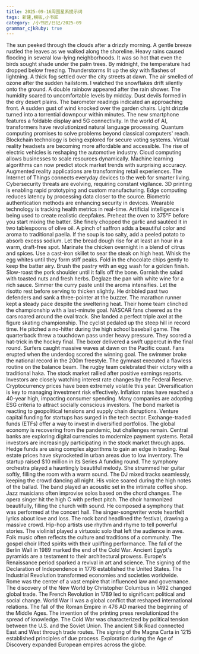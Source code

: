 ```yaml
---
title: 2025-09-16周围星系提示词
tags: 新建,模板,小书匠
category: /小书匠/日记/2025-09
grammar_cjkRuby: true
---
```



The sun peeked through the clouds after a drizzly morning.
A gentle breeze rustled the leaves as we walked along the shoreline.
Heavy rains caused flooding in several low-lying neighborhoods.
It was so hot that even the birds sought shade under the palm trees.
By midnight, the temperature had dropped below freezing.
Thunderstorms lit up the sky with flashes of lightning.
A thick fog settled over the city streets at dawn.
The air smelled of ozone after the sudden hailstorm.
I watched the snowflakes drift silently onto the ground.
A double rainbow appeared after the rain shower.
The humidity soared to uncomfortable levels by midday.
Dust devils formed in the dry desert plains.
The barometer readings indicated an approaching front.
A sudden gust of wind knocked over the garden chairs.
Light drizzle turned into a torrential downpour within minutes.
The new smartphone features a foldable display and 5G connectivity.
In the world of AI, transformers have revolutionized natural language processing.
Quantum computing promises to solve problems beyond classical computers' reach.
Blockchain technology is being explored for secure voting systems.
Virtual reality headsets are becoming more affordable and accessible.
The rise of electric vehicles is reshaping the automotive industry.
Cloud computing allows businesses to scale resources dynamically.
Machine learning algorithms can now predict stock market trends with surprising accuracy.
Augmented reality applications are transforming retail experiences.
The Internet of Things connects everyday devices to the web for smarter living.
Cybersecurity threats are evolving, requiring constant vigilance.
3D printing is enabling rapid prototyping and custom manufacturing.
Edge computing reduces latency by processing data closer to the source.
Biometric authentication methods are enhancing security in devices.
Wearable technology is tracking health metrics in real-time.
Artificial intelligence is being used to create realistic deepfakes.
Preheat the oven to 375°F before you start mixing the batter.
She finely chopped the garlic and sautéed it in two tablespoons of olive oil.
A pinch of saffron adds a beautiful color and aroma to traditional paella.
If the soup is too salty, add a peeled potato to absorb excess sodium.
Let the bread dough rise for at least an hour in a warm, draft-free spot.
Marinate the chicken overnight in a blend of citrus and spices.
Use a cast-iron skillet to sear the steak on high heat.
Whisk the egg whites until they form stiff peaks.
Fold in the chocolate chips gently to keep the batter airy.
Brush the pastry with an egg wash for a golden finish.
Slow-roast the pork shoulder until it falls off the bone.
Garnish the salad with toasted nuts and fresh herbs.
Deglaze the pan with white wine for a rich sauce.
Simmer the curry paste until the aroma intensifies.
Let the risotto rest before serving to thicken slightly.
He dribbled past two defenders and sank a three-pointer at the buzzer.
The marathon runner kept a steady pace despite the sweltering heat.
Their home team clinched the championship with a last-minute goal.
NASCAR fans cheered as the cars roared around the oval track.
She landed a perfect triple axel at the figure skating championship.
The cyclist pedaled up the steep hill in record time.
He pitched a no-hitter during the high school baseball game.
The quarterback threw a touchdown pass under heavy pressure.
They scored a hat-trick in the hockey final.
The boxer delivered a swift uppercut in the final round.
Surfers caught massive waves at dawn on the Pacific coast.
Fans erupted when the underdog scored the winning goal.
The swimmer broke the national record in the 200m freestyle.
The gymnast executed a flawless routine on the balance beam.
The rugby team celebrated their victory with a traditional haka.
The stock market rallied after positive earnings reports.
Investors are closely watching interest rate changes by the Federal Reserve.
Cryptocurrency prices have been extremely volatile this year.
Diversification is key to managing investment risk effectively.
Inflation rates have reached a 40-year high, impacting consumer spending.
Many companies are adopting ESG criteria to attract socially conscious investors.
The bond market is reacting to geopolitical tensions and supply chain disruptions.
Venture capital funding for startups has surged in the tech sector.
Exchange-traded funds (ETFs) offer a way to invest in diversified portfolios.
The global economy is recovering from the pandemic, but challenges remain.
Central banks are exploring digital currencies to modernize payment systems.
Retail investors are increasingly participating in the stock market through apps.
Hedge funds are using complex algorithms to gain an edge in trading.
Real estate prices have skyrocketed in urban areas due to low inventory.
The startup raised $10 million in its Series A funding round.
The symphony orchestra played a hauntingly beautiful melody.
She strummed her guitar softly, filling the room with a warm sound.
The DJ mixed tracks seamlessly, keeping the crowd dancing all night.
His voice soared during the high notes of the ballad.
The band played an acoustic set in the intimate coffee shop.
Jazz musicians often improvise solos based on the chord changes.
The opera singer hit the high C with perfect pitch.
The choir harmonized beautifully, filling the church with sound.
He composed a symphony that was performed at the concert hall.
The singer-songwriter wrote heartfelt lyrics about love and loss.
The rock band headlined the festival, drawing a massive crowd.
Hip-hop artists use rhythm and rhyme to tell powerful stories.
The violinist played a virtuosic solo that left the audience in awe.
Folk music often reflects the culture and traditions of a community.
The gospel choir lifted spirits with their uplifting performance.
The fall of the Berlin Wall in 1989 marked the end of the Cold War.
Ancient Egypt's pyramids are a testament to their architectural prowess.
Europe's Renaissance period sparked a revival in art and science.
The signing of the Declaration of Independence in 1776 established the United States.
The Industrial Revolution transformed economies and societies worldwide.
Rome was the center of a vast empire that influenced law and governance.
The discovery of the New World by Christopher Columbus in 1492 changed global trade.
The French Revolution in 1789 led to significant political and social change.
World War II was a global conflict that reshaped international relations.
The fall of the Roman Empire in 476 AD marked the beginning of the Middle Ages.
The invention of the printing press revolutionized the spread of knowledge.
The Cold War was characterized by political tension between the U.S. and the Soviet Union.
The ancient Silk Road connected East and West through trade routes.
The signing of the Magna Carta in 1215 established principles of due process.
Exploration during the Age of Discovery expanded European empires across the globe.